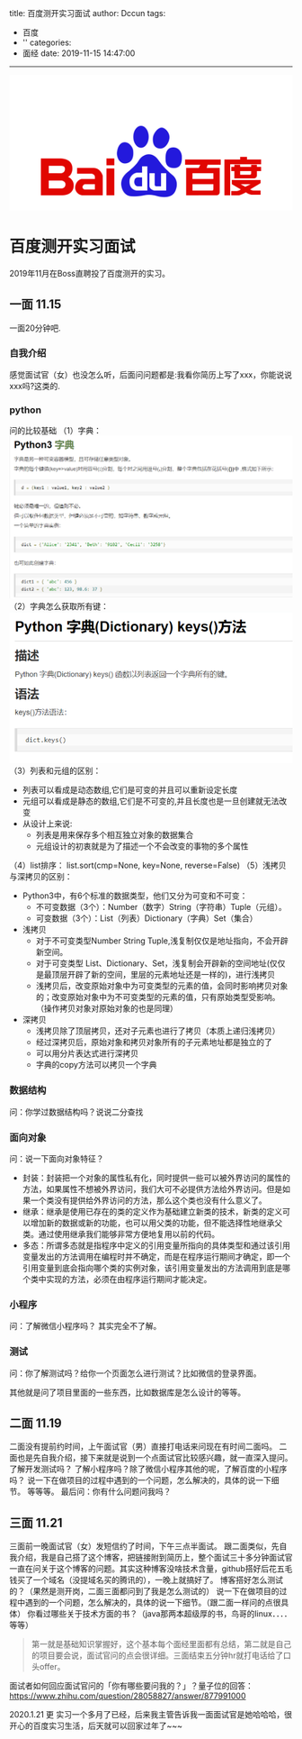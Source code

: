 title: 百度测开实习面试
author: Dccun
tags:
  - 百度
  - ''
categories:
  - 面经
date: 2019-11-15 14:47:00
---
![upload successful](/images/pasted-71.png)
<!--more-->


# 百度测开实习面试
2019年11月在Boss直聘投了百度测开的实习。
## 一面 11.15
一面20分钟吧.
### 自我介绍
感觉面试官（女）也没怎么听，后面问问题都是:我看你简历上写了xxx，你能说说xxx吗?这类的.
### python
问的比较基础
（1）字典：
![upload successful](/images/pasted-66.png)
（2）字典怎么获取所有键：
![upload successful](/images/pasted-67.png)
（3）列表和元组的区别：
- 列表可以看成是动态数组,它们是可变的并且可以重新设定长度
- 元组可以看成是静态的数组,它们是不可变的,并且长度也是一旦创建就无法改变
- 从设计上来说:
	- 列表是用来保存多个相互独立对象的数据集合
	- 元组设计的初衷就是为了描述一个不会改变的事物的多个属性

（4）list排序：
list.sort(cmp=None, key=None, reverse=False)
（5）浅拷贝与深拷贝的区别：
- Python3中，有6个标准的数据类型，他们又分为可变和不可变：
	- 不可变数据（3个）：Number（数字）String（字符串）Tuple（元组）。
	- 可变数据（3个）：List（列表）Dictionary（字典）Set（集合）
- 浅拷贝
	- 对于不可变类型Number String Tuple,浅复制仅仅是地址指向，不会开辟新空间。
	- 对于可变类型 List、Dictionary、Set，浅复制会开辟新的空间地址(仅仅是最顶层开辟了新的空间，里层的元素地址还是一样的)，进行浅拷贝
	- 浅拷贝后，改变原始对象中为可变类型的元素的值，会同时影响拷贝对象的；改变原始对象中为不可变类型的元素的值，只有原始类型受影响。 （操作拷贝对象对原始对象的也是同理）
- 深拷贝
	- 浅拷贝除了顶层拷贝，还对子元素也进行了拷贝（本质上递归浅拷贝）
	- 经过深拷贝后，原始对象和拷贝对象所有的子元素地址都是独立的了
	- 可以用分片表达式进行深拷贝
	- 字典的copy方法可以拷贝一个字典
    
### 数据结构
问：你学过数据结构吗？说说二分查找

### 面向对象
问：说一下面向对象特征？
- 封装：封装把一个对象的属性私有化，同时提供一些可以被外界访问的属性的方法，如果属性不想被外界访问，我们大可不必提供方法给外界访问。但是如果一个类没有提供给外界访问的方法，那么这个类也没有什么意义了。
- 继承：继承是使用已存在的类的定义作为基础建立新类的技术，新类的定义可以增加新的数据或新的功能，也可以用父类的功能，但不能选择性地继承父类。通过使用继承我们能够非常方便地复用以前的代码。
- 多态：所谓多态就是指程序中定义的引用变量所指向的具体类型和通过该引用变量发出的方法调用在编程时并不确定，而是在程序运行期间才确定，即一个引用变量到底会指向哪个类的实例对象，该引用变量发出的方法调用到底是哪个类中实现的方法，必须在由程序运行期间才能决定。

### 小程序
问：了解微信小程序吗？
其实完全不了解。

### 测试
问：你了解测试吗？给你一个页面怎么进行测试？比如微信的登录界面。

其他就是问了项目里面的一些东西，比如数据库是怎么设计的等等。

## 二面 11.19
二面没有提前约时间，上午面试官（男）直接打电话来问现在有时间二面吗。
二面也是先自我介绍，接下来就是说到一个点面试官比较感兴趣，就一直深入提问。
了解开发测试吗？
了解小程序吗？除了微信小程序其他的呢，了解百度的小程序吗？
说一下在做项目的过程中遇到的一个问题，怎么解决的，具体的说一下细节。
等等等。
最后问：你有什么问题问我吗？

## 三面 11.21
三面前一晚面试官（女）发短信约了时间，下午三点半面试。
跟二面类似，先自我介绍，我是自己搭了这个博客，把链接附到简历上，整个面试三十多分钟面试官一直在问关于这个博客的问题。其实这种博客没啥技术含量，github搭好后花五毛钱买了一个域名（没提域名买的腾讯的），一晚上就搞好了。
博客搭好怎么测试的？（果然是测开岗，二面三面都问到了我是怎么测试的）
说一下在做项目的过程中遇到的一个问题，怎么解决的，具体的说一下细节。（跟二面一样问的点很具体）
你看过哪些关于技术方面的书？（java那两本超级厚的书，鸟哥的linux．．．．等等）

>第一就是基础知识掌握好，这个基本每个面经里面都有总结，第二就是自己的项目要会说，面试官问的点会很详细。三面结束五分钟hr就打电话给了口头offer。

面试者如何回应面试官问的「你有哪些要问我的？」？量子位的回答：https://www.zhihu.com/question/28058827/answer/877991000

2020.1.21 更
实习一个多月了已经，后来我主管告诉我一面面试官是她哈哈哈，很开心的百度实习生活，后天就可以回家过年了~~~



